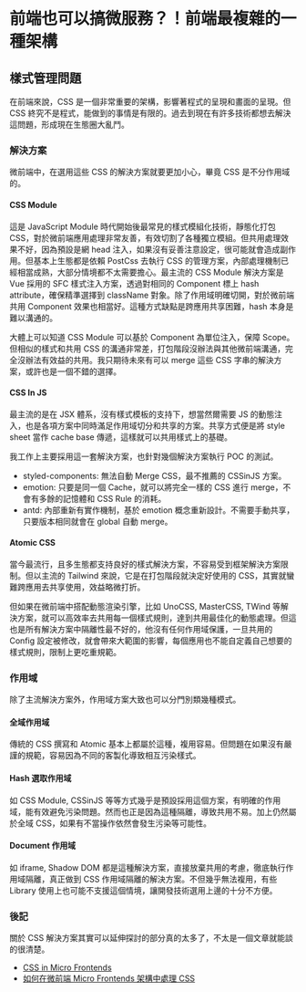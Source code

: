 # 前端也可以搞微服務？！前端最複雜的一種架構

## 樣式管理問題

在前端來說，CSS 是一個非常重要的架構，影響著程式的呈現和畫面的呈現。但 CSS 終究不是程式，能做到的事情是有限的。過去到現在有許多技術都想去解決這問題，形成現在生態圈大亂鬥。

### 解決方案

微前端中，在選用這些 CSS 的解決方案就要更加小心，畢竟 CSS 是不分作用域的。

#### CSS Module

這是 JavaScript Module 時代開始後最常見的樣式模組化技術，靜態化打包 CSS，對於微前端應用處理非常友善，有效切割了各種獨立模組。但共用處理效果不好，因為預設是網 head 注入，如果沒有妥善注意設定，很可能就會造成副作用。但基本上生態都是依賴 PostCss 去執行 CSS 的管理方案，內部處理機制已經相當成熟，大部分情境都不太需要擔心。最主流的 CSS Module 解決方案是 Vue 採用的 SFC 樣式注入方案，透過對相同的 Component 標上 hash attribute，確保精準選擇到 className 對象。除了作用域明確切開，對於微前端共用 Component 效果也相當好。這種方式缺點是跨應用共享困難，hash 本身是難以溝通的。

大體上可以知道 CSS Module 可以基於 Component 為單位注入，保障 Scope。但相似的樣式和共用 CSS 的溝通非常差，打包階段沒辦法與其他微前端溝通，完全沒辦法有效益的共用。我只期待未來有可以 merge 這些 CSS 字串的解決方案，或許也是一個不錯的選擇。

#### CSS In JS

最主流的是在 JSX 體系，沒有樣式模板的支持下，想當然爾需要 JS 的動態注入，也是各項方案中同時滿足作用域切分和共享的方案。共享方式便是將 style sheet 當作 cache base 傳遞，這樣就可以共用樣式上的基礎。

我工作上主要採用這一套解決方案，也針對幾個解決方案執行 POC 的測試。

- styled-components: 無法自動 Merge CSS，最不推薦的 CSSinJS 方案。
- emotion: 只要是同一個 Cache，就可以將完全一樣的 CSS 進行 merge，不會有多餘的記憶體和 CSS Rule 的消耗。
- antd: 內部重新有實作機制，基於 emotion 概念重新設計。不需要手動共享，只要版本相同就會在 global 自動 merge。

#### Atomic CSS

當今最流行，且多生態都支持良好的樣式解決方案，不容易受到框架解決方案限制。但以主流的 Tailwind 來說，它是在打包階段就決定好使用的 CSS，其實就蠻難跨應用去共享使用，效益略微打折。

但如果在微前端中搭配動態渲染引擎，比如 UnoCSS, MasterCSS, TWind 等解決方案，就可以高效率去共用每一個樣式規則，達到共用最佳化的動態處理。但這也是所有解決方案中隔離性最不好的，他沒有任何作用域保護，一旦共用的 Config 設定被修改，就會帶來大範圍的影響，每個應用也不能自定義自己想要的樣式規則，限制上更吃重規範。

### 作用域

除了主流解決方案外，作用域方案大致也可以分門別類幾種模式。

#### 全域作用域

傳統的 CSS 撰寫和 Atomic 基本上都屬於這種，複用容易。但問題在如果沒有嚴謹的規範，容易因為不同的客製化導致相互污染樣式。

#### Hash 選取作用域

如 CSS Module, CSSinJS 等等方式幾乎是預設採用這個方案，有明確的作用域，能有效避免污染問題。然而也正是因為這種隔離，導致共用不易。加上仍然屬於全域 CSS，如果有不當操作依然會發生污染等可能性。

#### Document 作用域

如 iframe, Shadow DOM 都是這種解決方案，直接放棄共用的考慮，徹底執行作用域隔離，真正做到 CSS 作用域隔離的解決方案。不但幾乎無法複用，有些 Library 使用上也可能不支援這個情境，讓開發技術選用上邊的十分不方便。

### 後記

關於 CSS 解決方案其實可以延伸探討的部分真的太多了，不太是一個文章就能談的很清楚。

- [CSS in Micro Frontends](https://dev.to/florianrappl/css-in-micro-frontends-4jai)
- [如何在微前端 Micro Frontends 架構中處理 CSS](https://codelove.tw/@tony/post/r3DEya)
